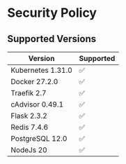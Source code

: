 # Security Policy

## Supported Versions

| Version | Supported                    |
| ------- | -----------------------------|
| Kubernetes 1.31.0 | :white_check_mark: |
| Docker 27.2.0  | :white_check_mark:    |
| Traefik 2.7  | :white_check_mark:      |
| cAdvisor 0.49.1  | :white_check_mark:  | 
| Flask 2.3.2 | :white_check_mark:  |
| Redis 7.4.6 | :white_check_mark:  |
| PostgreSQL 12.0 | :white_check_mark:  |
| NodeJs 20| :white_check_mark:  |

